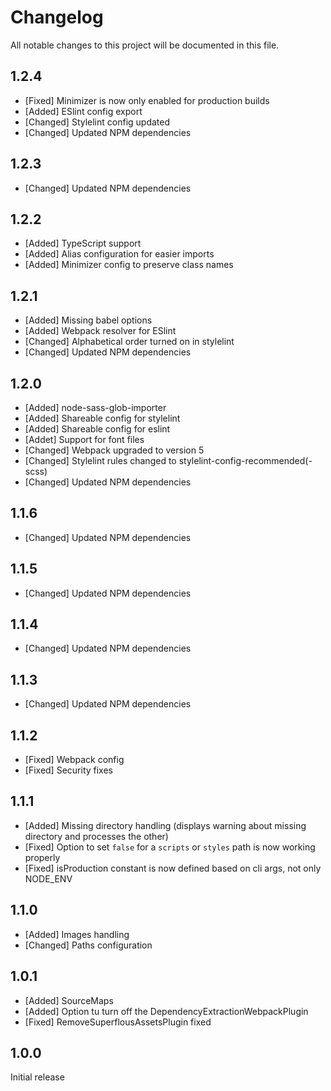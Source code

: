 # Changelog
All notable changes to this project will be documented in this file.

## 1.2.4

* [Fixed] Minimizer is now only enabled for production builds
* [Added] ESlint config export
* [Changed] Stylelint config updated
* [Changed] Updated NPM dependencies

## 1.2.3

* [Changed] Updated NPM dependencies

## 1.2.2

* [Added] TypeScript support
* [Added] Alias configuration for easier imports
* [Added] Minimizer config to preserve class names

## 1.2.1

* [Added] Missing babel options
* [Added] Webpack resolver for ESlint
* [Changed] Alphabetical order turned on in stylelint
* [Changed] Updated NPM dependencies

## 1.2.0

* [Added] node-sass-glob-importer
* [Added] Shareable config for stylelint
* [Added] Shareable config for eslint
* [Addet] Support for font files
* [Changed] Webpack upgraded to version 5
* [Changed] Stylelint rules changed to stylelint-config-recommended(-scss)
* [Changed] Updated NPM dependencies

## 1.1.6

* [Changed] Updated NPM dependencies

## 1.1.5

* [Changed] Updated NPM dependencies

## 1.1.4

* [Changed] Updated NPM dependencies

## 1.1.3

* [Changed] Updated NPM dependencies

## 1.1.2

* [Fixed] Webpack config
* [Fixed] Security fixes

## 1.1.1

* [Added] Missing directory handling (displays warning about missing directory and processes the other)
* [Fixed] Option to set `false` for a `scripts` or `styles` path is now working properly
* [Fixed] isProduction constant is now defined based on cli args, not only NODE_ENV

## 1.1.0

* [Added] Images handling
* [Changed] Paths configuration

## 1.0.1

* [Added] SourceMaps
* [Added] Option tu turn off the DependencyExtractionWebpackPlugin
* [Fixed] RemoveSuperflousAssetsPlugin fixed

## 1.0.0

Initial release
